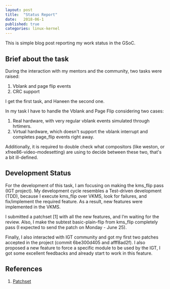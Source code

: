 ```yaml
---
layout: post
title:  "Status Report"
date:   2018-06-1
published: true
categories: linux-kernel
---
```


This is simple blog post reporting my work status in the GSoC.

## Brief about the task

During the interaction with my mentors and the community, two tasks were
raised:

1. Vblank and page flip events
2. CRC support

I get the first task, and Haneen the second one.

In my task I have to handle the Vblank and Page Flip considering two cases:

1. Real hardware, with very regular vblank events simulated through hrtimers.
2. Virtual hardware, which doesn't support the vblank interrupt and completes
page_flip events right away.

Additionally, it is required to double check what compositors (like weston, or
xfree86-video-modesetting) are using to decide between these two, that's a bit
ill-defined.

## Development Status

For the development of this task, I am focusing on making the kms_flip pass
(IGT project). My development cycle resembles a Test-driven development (TDD),
because I execute kms_flip over VKMS, look for failures, and fix/implement the
required feature. As a result, new features were implemented in the VKMS.

I submitted a patchset [1] with all the new features, and I’m waiting for the
review. Also, I make the subtest basic-plain-flip from kms_flip completely pass
(I expected to send the patch on Monday - June 25).

Finally, I also interacted with IGT community and got my first two patches
accepted in the project (commit 6be300d405 and afff8ad2f). I also proposed a
new feature to force a specific module to be used by the IGT, I got some
excellent feedbacks and already start to work in this feature.

## References

1. [Patchset](https://lists.freedesktop.org/archives/dri-devel/2018-June/180823.html)
